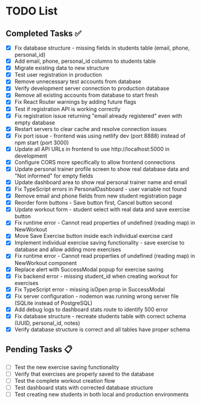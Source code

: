# TODO List

## Completed Tasks ✅

- [x] Fix database structure - missing fields in students table (email, phone, personal_id)
- [x] Add email, phone, personal_id columns to students table
- [x] Migrate existing data to new structure
- [x] Test user registration in production
- [x] Remove unnecessary test accounts from database
- [x] Verify development server connection to production database
- [x] Remove all existing accounts from database to start fresh
- [x] Fix React Router warnings by adding future flags
- [x] Test if registration API is working correctly
- [x] Fix registration issue returning "email already registered" even with empty database
- [x] Restart servers to clear cache and resolve connection issues
- [x] Fix port issue - frontend was using netlify dev (port 8888) instead of npm start (port 3000)
- [x] Update all API URLs in frontend to use http://localhost:5000 in development
- [x] Configure CORS more specifically to allow frontend connections
- [x] Update personal trainer profile screen to show real database data and "Not informed" for empty fields
- [x] Update dashboard area to show real personal trainer name and email
- [x] Fix TypeScript errors in PersonalDashboard - user variable not found
- [x] Remove email and phone fields from new student registration page
- [x] Reorder form buttons - Save button first, Cancel button second
- [x] Update workout form - student select with real data and save exercise button
- [x] Fix runtime error - Cannot read properties of undefined (reading map) in NewWorkout
- [x] Move Save Exercise button inside each individual exercise card
- [x] Implement individual exercise saving functionality - save exercise to database and allow adding more exercises
- [x] Fix runtime error - Cannot read properties of undefined (reading map) in NewWorkout component
- [x] Replace alert with SuccessModal popup for exercise saving
- [x] Fix backend error - missing student_id when creating workout for exercises
- [x] Fix TypeScript error - missing isOpen prop in SuccessModal
- [x] Fix server configuration - nodemon was running wrong server file (SQLite instead of PostgreSQL)
- [x] Add debug logs to dashboard stats route to identify 500 error
- [x] Fix database structure - recreate students table with correct schema (UUID, personal_id, notes)
- [x] Verify database structure is correct and all tables have proper schema

## Pending Tasks 📋

- [ ] Test the new exercise saving functionality
- [ ] Verify that exercises are properly saved to the database
- [ ] Test the complete workout creation flow
- [ ] Test dashboard stats with corrected database structure
- [ ] Test creating new students in both local and production environments
